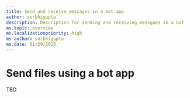 ```yaml
---
title: Send and receive messages in a bot app
author: surbhigupta
description: Description for sending and receiving messgaes in a bot
ms.topic: overview
ms.localizationpriority: high
ms-author: surbhigupta
ms.date: 01/29/2023
---
```


# Send files using a bot app

TBD

